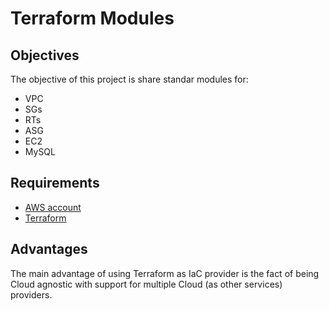# Terraform Modules

## Objectives
The objective of this project is share standar modules for:

- VPC
- SGs
- RTs
- ASG
- EC2
- MySQL

## Requirements

- [AWS account](https://aws.amazon.com/free/)
- [Terraform](https://www.terraform.io/)

## Advantages
The main advantage of using Terraform as IaC provider is the fact of being Cloud agnostic with support for multiple Cloud (as other services) providers.